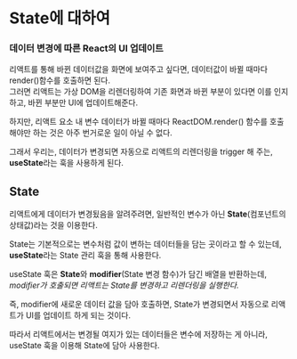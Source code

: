 # State에 대하여

### 데이터 변경에 따른 React의 UI 업데이트

리액트를 통해 바뀐 데이터값을 화면에 보여주고 싶다면, 데이터값이 바뀔 때마다 render()함수를 호출하면 된다.  
그러면 리액트는 가상 DOM을 리렌더링하여 기존 화면과 바뀐 부분이 있다면 이를 인지하고, 바뀐 부분만 UI에 업데이트해준다.

하지만, 리액트 요소 내 변수 데이터가 바뀔 때마다 ReactDOM.render() 함수를 호출해야만 하는 것은 아주 번거로운 일이 아닐 수 없다.

그래서 우리는, 데이터가 변경되면 자동으로 리액트의 리렌더링을 trigger 해 주는, **useState**라는 훅을 사용하게 된다.

## State

리액트에게 데이터가 변경됬음을 알려주려면, 일반적인 변수가 아닌 **State**(컴포넌트의 상태값)라는 것을 이용한다.

State는 기본적으로는 변수처럼 값이 변하는 데이터들을 담는 곳이라고 할 수 있는데, **useState**라는 State 관리 훅을 통해 사용한다.

useState 훅은 **State**와 **modifier**(State 변경 함수)가 담긴 배열을 반환하는데, _modifier가 호출되면 리액트는 State를 변경하고 리렌더링을 실행한다._

즉, modifier에 새로운 데이터 값을 담아 호출하면, State가 변경되면서 자동으로 리액트가 UI를 업데이트 하게 되는 것이다.

따라서 리액트에서는 변경될 여지가 있는 데이터들은 변수에 저장하는 게 아니라, useState 훅을 이용해 State에 담아 사용한다.
